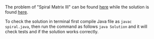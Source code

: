 The problem of "Spiral Matrix III" can be found [here](http://leetcode.com/problems/spiral-matrix-iii) while the solution is found [here](https://github.com/aurimas13/Solutions-To-Problems/blob/main/LeetCode/Java%20Solutions/Spiral%20Matrix%20III/spiral.java).

To check the solution in terminal first compile Java file as `javac spiral.java`, then run the command as follows `java Solution` and it will check tests and if the solution works correctly.
